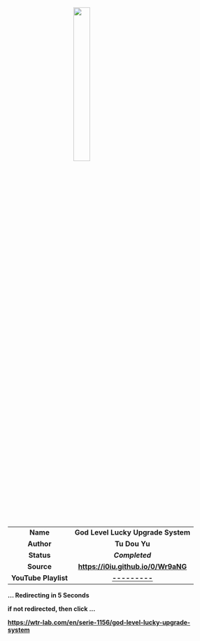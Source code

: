 
<meta charset="UTF-8">
<meta name="viewport" content="width=device-width, initial-scale=1.0">
<meta http-equiv="refresh" content="5;url=https://wtr-lab.com/en/serie-1156/god-level-lucky-upgrade-system">

<div style='margin: auto; width: 85%; padding: 10px;'>

<img src="../.image/gllus.webp" style='display: block; margin: auto; width: 30%;'>

| | |
| :---: | :---: |
| **Name** | **God Level Lucky Upgrade System** |
| **Author** | **Tu Dou Yu** |
| **Status** | ***Completed*** |
| **Source** | **https://i0iu.github.io/0/Wr9aNG** |
| **YouTube Playlist** | [**---------**](https://www.youtube.com/playlist?list=--------) |

**... Redirecting in 5 Seconds**

**if not redirected, then click ...**

**https://wtr-lab.com/en/serie-1156/god-level-lucky-upgrade-system**

</div>
